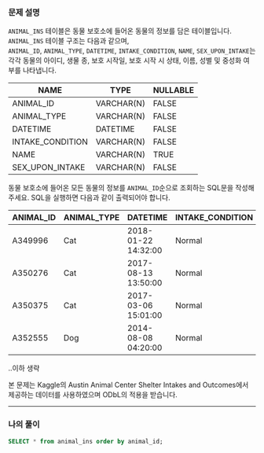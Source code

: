 ### 문제 설명
`ANIMAL_INS` 테이블은 동물 보호소에 들어온 동물의 정보를 담은 테이블입니다. `ANIMAL_INS` 테이블 구조는 다음과 같으며,  
`ANIMAL_ID`, `ANIMAL_TYPE`, `DATETIME`, `INTAKE_CONDITION`, `NAME`, `SEX_UPON_INTAKE`는  
각각 동물의 아이디, 생물 종, 보호 시작일, 보호 시작 시 상태, 이름, 성별 및 중성화 여부를 나타냅니다.

NAME |	TYPE	| NULLABLE
---|---|---
ANIMAL_ID	| VARCHAR(N)	|FALSE
ANIMAL_TYPE |	VARCHAR(N) |	FALSE
DATETIME |	DATETIME |	FALSE
INTAKE_CONDITION	| VARCHAR(N)| 	FALSE
NAME	| VARCHAR(N) |	TRUE
SEX_UPON_INTAKE| 	VARCHAR(N)	| FALSE

동물 보호소에 들어온 모든 동물의 정보를 `ANIMAL_ID`순으로 조회하는 SQL문을 작성해주세요. SQL을 실행하면 다음과 같이 출력되어야 합니다.

ANIMAL_ID	| ANIMAL_TYPE |	DATETIME|	INTAKE_CONDITION|	NAME|	SEX_UPON_INTAKE  
---|---|---|---|---|---
A349996	|Cat	|2018-01-22 14:32:00	|Normal	|Sugar	|Neutered |Male
A350276	|Cat	|2017-08-13 13:50:00	|Normal	|Jewel	|Spayed |Female
A350375	|Cat	|2017-03-06 15:01:00|	Normal	|Meo|	Neutered |Male
A352555|	Dog	|2014-08-08 04:20:00|	Normal	|Harley|	Spayed| Female
..이하 생략

본 문제는 Kaggle의 Austin Animal Center Shelter Intakes and Outcomes에서 제공하는 데이터를 사용하였으며 ODbL의 적용을 받습니다.

--------------------------------

### 나의 풀이
```sql
SELECT * from animal_ins order by animal_id;
```
